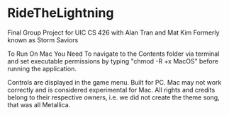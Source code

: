 # RideTheLightning
Final Group Project for UIC CS 426 with Alan Tran and Mat Kim
Formerly known as Storm Saviors


To Run On Mac You Need To navigate to the Contents folder via terminal and set executable permissions by typing "chmod -R +x MacOS" before running the application.


Controls are displayed in the game menu. Built for PC. Mac may not work correctly and is considered experimental for Mac.
All rights and credits belong to their respective owners, i.e. we did not create the theme song, that was all Metallica. 


